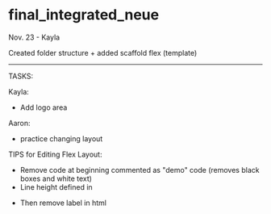 # final_integrated_neue

Nov. 23 - Kayla

Created folder structure + added scaffold flex (template)


------------------------------------------------------------

TASKS:

Kayla: 
- Add logo area

Aaron: 
- practice changing layout

TIPS for Editing Flex Layout:

- Remove code at beginning commented as "demo" code (removes black boxes and white text)
- Line height defined in <p>
- Then remove label in html